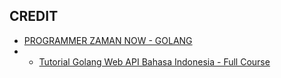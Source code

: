 ## CREDIT 
- [PROGRAMMER ZAMAN NOW - GOLANG]([https://www.youtube.com/watch?v=GjI0GSvmcSU](https://www.youtube.com/playlist?list=PL-CtdCApEFH-0i9dzMzLw6FKVrFWv3QvQ)https://www.youtube.com/playlist?list=PL-CtdCApEFH-0i9dzMzLw6FKVrFWv3QvQ)
- - [Tutorial Golang Web API Bahasa Indonesia - Full Course](https://www.youtube.com/watch?v=GjI0GSvmcSU](https://www.youtube.com/playlist?list=PL-CtdCApEFH-0i9dzMzLw6FKVrFWv3QvQ)https://www.youtube.com/playlist?list=PL-CtdCApEFH-0i9dzMzLw6FKVrFWv3QvQ](https://www.youtube.com/watch?v=GjI0GSvmcSU)https://www.youtube.com/watch?v=GjI0GSvmcSU)

